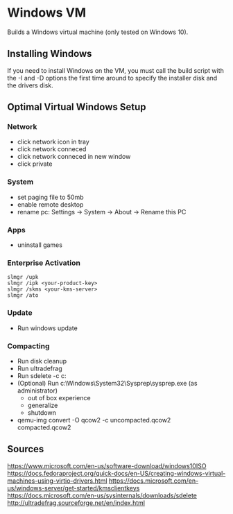 Windows VM
==========

Builds a Windows virtual machine (only tested on Windows 10).



Installing Windows
------------------

If you need to install Windows on the VM, you must call the build script with the -I and -D options the first time around to specify the installer disk and the drivers disk.



Optimal Virtual Windows Setup
-----------------------------

### Network

- click network icon in tray
- click network conneced
- click network conneced in new window
- click private

### System

- set paging file to 50mb
- enable remote desktop
- rename pc: Settings -> System -> About -> Rename this PC

### Apps

- uninstall games

### Enterprise Activation

    slmgr /upk
    slmgr /ipk <your-product-key>
    slmgr /skms <your-kms-server>
    slmgr /ato

### Update

- Run windows update

### Compacting

- Run disk cleanup
- Run ultradefrag
- Run sdelete -c c:
- (Optional) Run c:\Windows\System32\Sysprep\sysprep.exe (as administrator)
  - out of box experience
  - generalize
  - shutdown
- qemu-img convert -O qcow2 -c uncompacted.qcow2 compacted.qcow2



Sources
-------

https://www.microsoft.com/en-us/software-download/windows10ISO
https://docs.fedoraproject.org/quick-docs/en-US/creating-windows-virtual-machines-using-virtio-drivers.html
https://docs.microsoft.com/en-us/windows-server/get-started/kmsclientkeys
https://docs.microsoft.com/en-us/sysinternals/downloads/sdelete
http://ultradefrag.sourceforge.net/en/index.html
